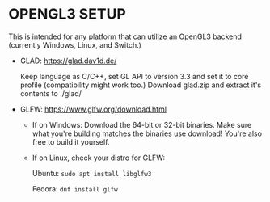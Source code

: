 # OPENGL3 SETUP

This is intended for any platform that can utilize an OpenGL3 backend (currently Windows, Linux, and Switch.)

* GLAD: https://glad.dav1d.de/

    Keep language as C/C++, set GL API to version 3.3 and set it to core profile (compatibility might work too.) 
Download glad.zip and extract it's contents to ./glad/

* GLFW: https://www.glfw.org/download.html 
  * If on Windows: 
    Download the 64-bit or 32-bit binaries. Make sure what you're building matches the binaries use download!
    You're also free to build it yourself.
  * If on Linux, check your distro for GLFW:
    
    Ubuntu: `sudo apt install libglfw3`
    
    Fedora: `dnf install glfw`
